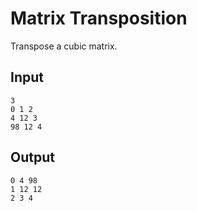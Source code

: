 # Matrix Transposition

Transpose a cubic matrix.

## Input

```
3
0 1 2 
4 12 3
98 12 4
```

## Output

```
0 4 98
1 12 12
2 3 4
```